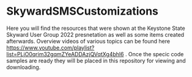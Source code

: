 # SkywardSMSCustomizations

Here you will find the resources that were shown at the Keystone State Skyward User Group 2022 presnetation as well as some items created afterwards.  Overview videos of various topics can be found here https://www.youtube.com/playlist?list=PLjO0qrim32gqmZYeADDAzjQVqtXg4bhl6 . Once the specic code samples are ready they will be placed in this repository for viewing and downloading.
